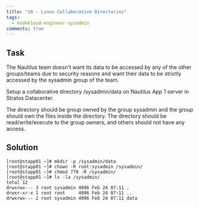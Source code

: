 ```yaml
---
title: "10 - Linux Collaborative Directories"
tags:
  - kodekloud-engineer-sysadmin
comments: true
---
```


## Task

The Nautilus team doesn't want its data to be accessed by any of the other groups/teams due to security reasons and want their data to be strictly accessed by the sysadmin group of the team.

Setup a collaborative directory /sysadmin/data on Nautilus App 1 server in Stratos Datacenter.

The directory should be group owned by the group sysadmin and the group should own the files inside the directory. The directory should be read/write/execute to the group owners, and others should not have any access.

## Solution

```shell
[root@stapp01 ~]# mkdir -p /sysadmin/data
[root@stapp01 ~]# chown -R root:sysadmin /sysadmin/
[root@stapp01 ~]# chmod 770 -R /sysadmin/
[root@stapp01 ~]# ls -la /sysadmin/
total 12
drwxrwx--- 3 root sysadmin 4096 Feb 24 07:11 .
drwxr-xr-x 1 root root     4096 Feb 24 07:11 ..
drwxrwx--- 2 root sysadmin 4096 Feb 24 07:11 data
```